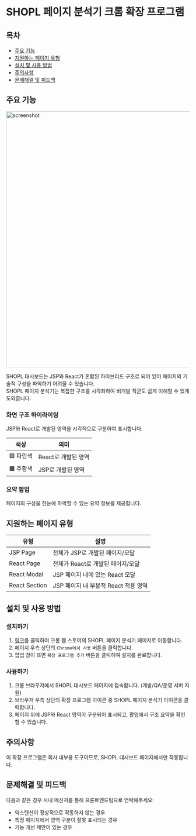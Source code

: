 # SHOPL 페이지 분석기 크롬 확장 프로그램

## 목차
- [주요 기능](https://github.com/shopl/Dashboard-TeckStack-Inspector/edit/main/README.md#%EC%A3%BC%EC%9A%94-%EA%B8%B0%EB%8A%A5)
- [지원하는 페이지 유형](https://github.com/shopl/Dashboard-TeckStack-Inspector/edit/main/README.md#%EC%A7%80%EC%9B%90%ED%95%98%EB%8A%94-%ED%8E%98%EC%9D%B4%EC%A7%80-%EC%9C%A0%ED%98%95)
- [설치 및 사용 방법](https://github.com/shopl/Dashboard-TeckStack-Inspector/edit/main/README.md#%EC%84%A4%EC%B9%98-%EB%B0%8F-%EC%82%AC%EC%9A%A9-%EB%B0%A9%EB%B2%95)
- [주의사항](https://github.com/shopl/Dashboard-TeckStack-Inspector/edit/main/README.md#%EC%A3%BC%EC%9D%98%EC%82%AC%ED%95%AD)
- [문제해결 및 피드백](https://github.com/shopl/Dashboard-TeckStack-Inspector/edit/main/README.md#%EB%AC%B8%EC%A0%9C%ED%95%B4%EA%B2%B0-%EB%B0%8F-%ED%94%BC%EB%93%9C%EB%B0%B1)

## 주요 기능
<img src='https://lh3.googleusercontent.com/JTtaAL1WN716zYHZhg_-wsLjfOGH0oP23-KeYZCbIbZoWPIWS1khdmTUk2xGLpYBPmc6kCcFj98fjoDc4YI9s_-ILA=s1280-w1280-h800' alt="screenshot" width="700px" />

SHOPL 대시보드는 JSP와 React가 혼합된 하이브리드 구조로 되어 있어 페이지의 기술적 구성을 파악하기 어려울 수 있습니다.<br/>
SHOPL 페이지 분석기는 복잡한 구조를 시각화하여 비개발 직군도 쉽게 이해할 수 있게 도와줍니다.

### 화면 구조 하이라이팅
JSP와 React로 개발된 영역을 시각적으로 구분하여 표시합니다.

| **색상** | **의미** |
|------|--------------|
|🟦 파란색| React로 개발된 영역|
| 🟧 주황색| JSP로 개발된 영역|

### 요약 팝업
페이지의 구성을 한눈에 파악할 수 있는 요약 정보를 제공합니다.

## 지원하는 페이지 유형

| **유형** | **설명** |
|------|---------|
| JSP Page | 전체가 JSP로 개발된 페이지/모달 |
| React Page | 전체가 React로 개발된 페이지/모달| 
| React Modal | JSP 페이지 내에 있는 React 모달 |
| React Section | JSP 페이지 내 부분적 React 적용 영역 |

##  설치 및 사용 방법

### 설치하기
1. [링크](https://chromewebstore.google.com/detail/shopl-%ED%8E%98%EC%9D%B4%EC%A7%80-%EB%B6%84%EC%84%9D%EA%B8%B0/knimkfpaanfddllbkhbdopcimdangdaa?hl=ko&authuser=0)를 클릭하여 크롬 웹 스토어의 SHOPL 페이지 분석기 페이지로 이동합니다.
2. 페이지 우측 상단의 `Chrome에서 사용` 버튼을 클릭합니다.
3. 팝업 창이 뜨면 `확장 프로그램 추가` 버튼을 클릭하여 설치를 완료합니다.

### 사용하기
1. 크롬 브라우저에서 SHOPL 대시보드 페이지에 접속합니다. (개발/QA/운영 서버 지원)
2. 브라우저 우측 상단의 확장 프로그램 아이콘 중 SHOPL 페이지 분석기 아이콘을 클릭합니다.
3. 페이지 위에 JSP와 React 영역이 구분되어 표시되고, 팝업에서 구조 요약을 확인할 수 있습니다.

## 주의사항
이 확장 프로그램은 회사 내부용 도구이므로, SHOPL 대시보드 페이지에서만 작동합니다.

## 문제해결 및 피드백
다음과 같은 경우 사내 메신저를 통해 프론트엔드팀으로 연락해주세요: 
- 익스텐션이 정상적으로 작동하지 않는 경우
- 특정 페이지에서 영역 구분이 잘못 표시되는 경우
- 기능 개선 제안이 있는 경우
